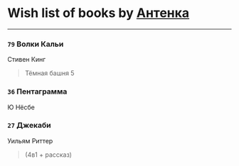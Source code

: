 # Wish list of books by [Антенка](https://plus.google.com/u/0/118158645037334943900/)
---

### `79` Волки Кальи
Стивен Кинг
> Тёмная башня 5

### `36` Пентаграмма
Ю Нёсбе

### `27` Джекаби
Уильям Риттер
> (4в1 + рассказ)

